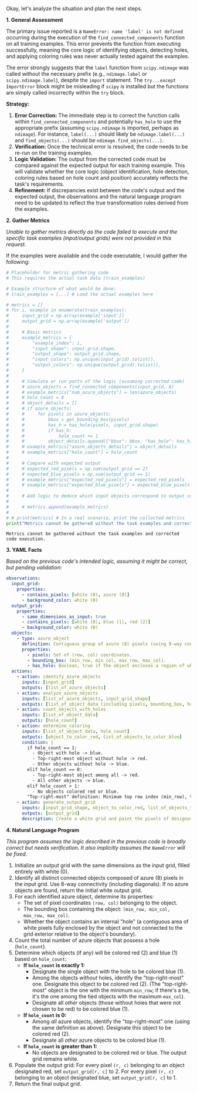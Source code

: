 Okay, let's analyze the situation and plan the next steps.

**1. General Assessment**

The primary issue reported is a `NameError: name 'label' is not defined` occurring during the execution of the `find_connected_components` function on all training examples. This error prevents the function from executing successfully, meaning the core logic of identifying objects, detecting holes, and applying coloring rules was never actually tested against the examples.

The error strongly suggests that the `label` function from `scipy.ndimage` was called without the necessary prefix (e.g., `ndimage.label` or `scipy.ndimage.label`), despite the `import` statement. The `try...except ImportError` block might be misleading if `scipy` *is* installed but the functions are simply called incorrectly within the `try` block.

**Strategy:**

1.  **Error Correction:** The immediate step is to correct the function calls within `find_connected_components` and potentially `has_hole` to use the appropriate prefix (assuming `scipy.ndimage` is imported, perhaps as `ndimage`). For instance, `label(...)` should likely be `ndimage.label(...)` and `find_objects(...)` should be `ndimage.find_objects(...)`.
2.  **Verification:** Once the technical error is resolved, the code needs to be re-run on the training examples.
3.  **Logic Validation:** The output from the corrected code must be compared against the expected output for each training example. This will validate whether the core logic (object identification, hole detection, coloring rules based on hole count and position) accurately reflects the task's requirements.
4.  **Refinement:** If discrepancies exist between the code's output and the expected output, the observations and the natural language program need to be updated to reflect the true transformation rules derived from the examples.

**2. Gather Metrics**

*Unable to gather metrics directly as the code failed to execute and the specific task examples (input/output grids) were not provided in this request.*

If the examples were available and the code executable, I would gather the following:


``` python
# Placeholder for metric gathering code
# This requires the actual task data (train_examples)

# Example structure of what would be done:
# train_examples = [...] # Load the actual examples here

# metrics = []
# for i, example in enumerate(train_examples):
#     input_grid = np.array(example['input'])
#     output_grid = np.array(example['output'])
#     
#     # Basic metrics
#     example_metrics = {
#         "example_index": i,
#         "input_shape": input_grid.shape,
#         "output_shape": output_grid.shape,
#         "input_colors": np.unique(input_grid).tolist(),
#         "output_colors": np.unique(output_grid).tolist(),
#     }
# 
#     # Simulate or run parts of the logic (assuming corrected code)
#     # azure_objects = find_connected_components(input_grid, 8) 
#     # example_metrics["num_azure_objects"] = len(azure_objects)
#     # hole_count = 0
#     # object_details = []
#     # if azure_objects:
#     #     for pixels in azure_objects:
#     #         bbox = get_bounding_box(pixels)
#     #         has_h = has_hole(pixels, input_grid.shape)
#     #         if has_h:
#     #             hole_count += 1
#     #         object_details.append({"bbox": bbox, "has_hole": has_h, "size": len(pixels)})
#     # example_metrics["azure_objects_details"] = object_details
#     # example_metrics["hole_count"] = hole_count
# 
#     # Compare with expected output
#     # expected_red_pixels = np.sum(output_grid == 2)
#     # expected_blue_pixels = np.sum(output_grid == 1)
#     # example_metrics["expected_red_pixels"] = expected_red_pixels
#     # example_metrics["expected_blue_pixels"] = expected_blue_pixels
# 
#     # Add logic to deduce which input objects correspond to output colors based on rules
# 
#     # metrics.append(example_metrics)
# 
# # print(metrics) # In a real scenario, print the collected metrics
print("Metrics cannot be gathered without the task examples and corrected code execution.")
```
```
Metrics cannot be gathered without the task examples and corrected code execution.

```
**3. YAML Facts**

*Based on the previous code's intended logic, assuming it might be correct, but pending validation:*


```yaml
observations:
  input_grid:
    properties:
      - contains_pixels: [white (0), azure (8)]
      - background_color: white (0)
  output_grid:
    properties:
      - same_dimensions_as_input: true
      - contains_pixels: [white (0), blue (1), red (2)]
      - background_color: white (0)
  objects:
    - type: azure_object
      definition: Contiguous group of azure (8) pixels (using 8-way connectivity).
      properties:
        - pixels: Set of (row, col) coordinates.
        - bounding_box: (min_row, min_col, max_row, max_col).
        - has_hole: Boolean, true if the object encloses a region of white (0) pixels disconnected from the grid exterior.
  actions:
    - action: identify_azure_objects
      inputs: [input_grid]
      outputs: [list_of_azure_objects]
    - action: analyze_azure_objects
      inputs: [list_of_azure_objects, input_grid_shape]
      outputs: [list_of_object_data (including pixels, bounding_box, has_hole)]
    - action: count_objects_with_holes
      inputs: [list_of_object_data]
      outputs: [hole_count]
    - action: determine_coloring
      inputs: [list_of_object_data, hole_count]
      outputs: [object_to_color_red, list_of_objects_to_color_blue]
      condition: |
        if hole_count == 1:
          - Object with hole -> blue.
          - Top-right-most object without hole -> red.
          - Other objects without hole -> blue.
        elif hole_count == 0:
          - Top-right-most object among all -> red.
          - All other objects -> blue.
        elif hole_count > 1:
          - No objects colored red or blue.
        "Top-right-most" definition: Minimum top row index (min_row), tie-broken by maximum right column index (max_col).
    - action: generate_output_grid
      inputs: [input_grid_shape, object_to_color_red, list_of_objects_to_color_blue]
      outputs: [output_grid]
      description: Create a white grid and paint the pixels of designated objects red (2) or blue (1).

```


**4. Natural Language Program**

*This program assumes the logic described in the previous code is broadly correct but needs verification. It also implicitly assumes the `NameError` will be fixed.*

1.  Initialize an output grid with the same dimensions as the input grid, filled entirely with white (0).
2.  Identify all distinct connected objects composed of azure (8) pixels in the input grid. Use 8-way connectivity (including diagonals). If no azure objects are found, return the initial white output grid.
3.  For each identified azure object, determine its properties:
    *   The set of pixel coordinates `(row, col)` belonging to the object.
    *   The bounding box containing the object: `(min_row, min_col, max_row, max_col)`.
    *   Whether the object contains an internal "hole" (a contiguous area of white pixels fully enclosed by the object and not connected to the grid exterior relative to the object's boundary).
4.  Count the total number of azure objects that possess a hole (`hole_count`).
5.  Determine which objects (if any) will be colored red (2) and blue (1) based on `hole_count`:
    *   **If `hole_count` is exactly 1:**
        *   Designate the single object *with* the hole to be colored blue (1).
        *   Among the objects *without* holes, identify the "top-right-most" one. Designate this object to be colored red (2). (The "top-right-most" object is the one with the minimum `min_row`; if there's a tie, it's the one among the tied objects with the maximum `max_col`).
        *   Designate all *other* objects (those without holes that were not chosen to be red) to be colored blue (1).
    *   **If `hole_count` is 0:**
        *   Among *all* azure objects, identify the "top-right-most" one (using the same definition as above). Designate this object to be colored red (2).
        *   Designate all *other* azure objects to be colored blue (1).
    *   **If `hole_count` is greater than 1:**
        *   No objects are designated to be colored red or blue. The output grid remains white.
6.  Populate the output grid: For every pixel `(r, c)` belonging to an object designated red, set `output_grid[r, c]` to 2. For every pixel `(r, c)` belonging to an object designated blue, set `output_grid[r, c]` to 1.
7.  Return the final output grid.
